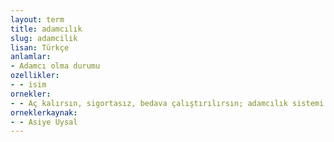 ```yaml
---
layout: term
title: adamcılık
slug: adamcilik
lisan: Türkçe
anlamlar:
- Adamcı olma durumu
ozellikler:
- - isim
ornekler:
- - Aç kalırsın, sigortasız, bedava çalıştırılırsın; adamcılık sistemi vardır.
orneklerkaynak:
- - Asiye Uysal
---
```

